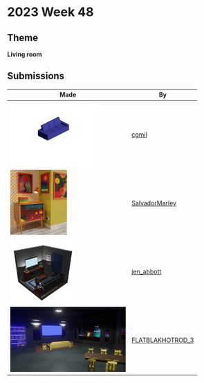 # 2023 Week 48


## Theme

**Living room**


## Submissions

| Made | By |
|------|----|
| <img src="./cgmil/thumbnail_image001.png" height="150" /> | [cgmil](./cgmil/) |
| <img src="./SalvadorMarley/finished_rooms_challenge.png" height="150" /> | [SalvadorMarley](./SalvadorMarley/) |
| <img src="./jen_abbott/living-room-dec2023-jsa.png" height="150" /> | [jen_abbott](./jen_abbott/) |
| <img src="./FLATBLAKHOTROD_3/Penthouse_04.png" height="150" /> | [FLATBLAKHOTROD_3](./FLATBLAKHOTROD_3/) |
